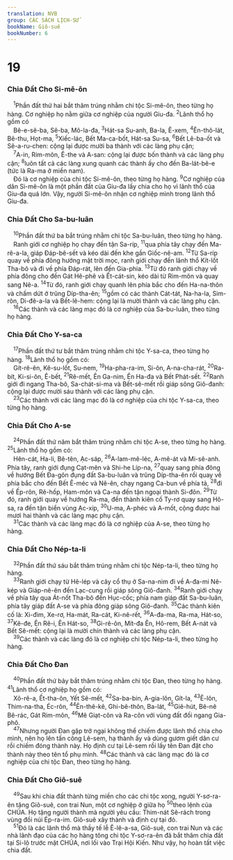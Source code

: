 ```yaml
---
translation: NVB
group: CÁC SÁCH LỊCH-SỬ
bookName: Giô-suê 
bookNumber: 6
---
```


<div class="title"><h1>19</h1><h3>Chia Đất Cho Si-mê-ôn </h3></div>
<span class="verse gios_19_1"> <sup>1</sup>Phần đất thứ hai bắt thăm trúng nhằm chi tộc Si-mê-ôn, theo từng họ hàng. Cơ nghiệp họ nằm giữa cơ nghiệp của người Giu-đa. </span>
<span class="verse gios_19_2"><sup>2</sup>Lãnh thổ họ gồm có <br/> Bê-e-sê-ba, Sê-ba, Mô-la-đa, </span>
<span class="verse gios_19_3"><sup>3</sup>Hát-sa Su-anh, Ba-la, Ê-xem, </span>
<span class="verse gios_19_4"><sup>4</sup>Ên-thô-lát, Bê-thu, Họt-ma, </span>
<span class="verse gios_19_5"><sup>5</sup>Xiếc-lác, Bết Ma-ca-bốt, Hát-sa Su-sa, </span>
<span class="verse gios_19_6"><sup>6</sup>Bết Lê-ba-ốt và Sê-a-ru-chen: cộng lại được mười ba thành với các làng phụ cận; <br/></span>
<span class="verse gios_19_7"> <sup>7</sup>A-in, Rim-môn, Ê-the và A-san: cộng lại được bốn thành và các làng phụ cận; </span>
<span class="verse gios_19_8"><sup>8</sup>luôn tất cả các làng xung quanh các thành ấy cho đến Ba-lát-bê-e (tức là Ra-ma ở miền nam). <br/> Đó là cơ nghiệp của chi tộc Si-mê-ôn, theo từng họ hàng. </span>
<span class="verse gios_19_9"><sup>9</sup>Cơ nghiệp của dân Si-mê-ôn là một phần đất của Giu-đa lấy chia cho họ vì lãnh thổ của Giu-đa quá lớn. Vậy, người Si-mê-ôn nhận cơ nghiệp mình trong lãnh thổ Giu-đa. <br/></span>
<div class="title"><h3>Chia Đất Cho Sa-bu-luân </h3></div>
<span class="verse gios_19_10"> <sup>10</sup>Phần đất thứ ba bắt trúng nhằm chi tộc Sa-bu-luân, theo từng họ hàng. <br/> Ranh giới cơ nghiệp họ chạy đến tận Sa-ríp, </span>
<span class="verse gios_19_11"><sup>11</sup>qua phía tây chạy đến Ma-rê-a-la, giáp Đáp-bê-sết và kéo dài đến khe gần Giốc-nê-am. </span>
<span class="verse gios_19_12"><sup>12</sup>Từ Sa-ríp quay về phía đông hướng mặt trời mọc, ranh giới chạy đến lãnh thổ Kít-lốt Tha-bô và đi về phía Đáp-rát, lên đến Gia-phia. </span>
<span class="verse gios_19_13"><sup>13</sup>Từ đó ranh giới chạy về phía đông cho đến Gát Hê-phê và Ết-cát-sin, kéo dài từ Rim-môn và quay sang Nê-a. </span>
<span class="verse gios_19_14"><sup>14</sup>Từ đó, ranh giới chạy quanh lên phía bắc cho đến Ha-na-thôn và chấm dứt ở trũng Díp-tha-ên; </span>
<span class="verse gios_19_15"><sup>15</sup>gồm có các thành Cát-tát, Na-ha-la, Sim-rôn, Di-đê-a-la và Bết-lê-hem: cộng lại là mười thành và các làng phụ cận. <br/></span>
<span class="verse gios_19_16"> <sup>16</sup>Các thành và các làng mạc đó là cơ nghiệp của Sa-bu-luân, theo từng họ hàng. <br/></span>
<div class="title"><h3>Chia Đất Cho Y-sa-ca </h3></div>
<span class="verse gios_19_17"> <sup>17</sup>Phần đất thứ tư bắt thăm trúng nhằm chi tộc Y-sa-ca, theo từng họ hàng. </span>
<span class="verse gios_19_18"><sup>18</sup>Lãnh thổ họ gồm có: <br/> Gít-rê-ên, Kê-su-lốt, Su-nem, </span>
<span class="verse gios_19_19"><sup>19</sup>Ha-pha-ra-im, Si-ôn, A-na-cha-rát, </span>
<span class="verse gios_19_20"><sup>20</sup>Ra-bít, Ki-si-ôn, Ê-bết, </span>
<span class="verse gios_19_21"><sup>21</sup>Rê-mết, Ên Ga-nim, Ên Ha-đa và Bết Phát-sết. </span>
<span class="verse gios_19_22"><sup>22</sup>Ranh giới đi ngang Tha-bô, Sa-chát-si-ma và Bết-sê-mết rồi giáp sông Giô-đanh: cộng lại được mười sáu thành với các làng phụ cận. <br/></span>
<span class="verse gios_19_23"> <sup>23</sup>Các thành với các làng mạc đó là cơ nghiệp của chi tộc Y-sa-ca, theo từng họ hàng. <br/></span>
<div class="title"><h3>Chia Đất Cho A-se </h3></div>
<span class="verse gios_19_24"> <sup>24</sup>Phần đất thứ năm bắt thăm trúng nhằm chi tộc A-se, theo từng họ hàng. </span>
<span class="verse gios_19_25"><sup>25</sup>Lãnh thổ họ gồm có: <br/> Hên-cát, Ha-li, Bê-tên, Ạc-sáp, </span>
<span class="verse gios_19_26"><sup>26</sup>A-lam-mê-léc, A-mê-át và Mi-sê-anh. Phía tây, ranh giới đụng Cạt-mên và Shi-he Líp-na, </span>
<span class="verse gios_19_27"><sup>27</sup>quay sang phía đông về hướng Bết Đa-gôn đụng đất Sa-bu-luân và trũng Díp-tha-ên rồi quay về phía bắc cho đến Bết Ê-méc và Nê-ên, chạy ngang Ca-bun về phía tả, </span>
<span class="verse gios_19_28"><sup>28</sup>đi về Ếp-rôn, Rê-hốp, Ham-môn và Ca-na đến tận ngoại thành Si-đôn. </span>
<span class="verse gios_19_29"><sup>29</sup>Từ đó, ranh giới quay về hướng Ra-ma, đến thành kiên cố Ty-rơ quay sang Hô-sa, ra đến tận biển vùng Ạc-xíp, </span>
<span class="verse gios_19_30"><sup>30</sup>U-ma, A-phéc và A-mốt, cộng được hai mươi hai thành và các làng mạc phụ cận. <br/></span>
<span class="verse gios_19_31"> <sup>31</sup>Các thành và các làng mạc đó là cơ nghiệp của A-se, theo từng họ hàng. <br/></span>
<div class="title"><h3>Chia Đất Cho Nép-ta-li </h3></div>
<span class="verse gios_19_32"> <sup>32</sup>Phần đất thứ sáu bắt thăm trúng nhằm chi tộc Nép-ta-li, theo từng họ hàng. <br/></span>
<span class="verse gios_19_33"> <sup>33</sup>Ranh giới chạy từ Hê-lép và cây cổ thụ ở Sa-na-nim đi về A-đa-mi Nê-kép và Giáp-nê-ên đến Lạc-cung rồi giáp sông Giô-đanh. </span>
<span class="verse gios_19_34"><sup>34</sup>Ranh giới chạy về phía tây qua Át-nốt Tha-bô đến Hục-cốc; phía nam giáp đất Sa-bu-luân, phía tây giáp đất A-se và phía đông giáp sông Giô-đanh. </span>
<span class="verse gios_19_35"><sup>35</sup>Các thành kiên cố là: Xi-đim, Xe-rơ, Ha-mát, Ra-cát, Ki-nê-rết, </span>
<span class="verse gios_19_36"><sup>36</sup>A-đa-ma, Ra-ma, Hát-so, </span>
<span class="verse gios_19_37"><sup>37</sup>Kê-đe, Ên Rê-i, Ên Hát-so, </span>
<span class="verse gios_19_38"><sup>38</sup>Gi-rê-ôn, Mít-đa Ên, Hô-rem, Bết A-nát và Bết Sê-mết: cộng lại là mười chín thành và các làng phụ cận. <br/></span>
<span class="verse gios_19_39"> <sup>39</sup>Các thành và các làng đó là cơ nghiệp chi tộc Nép-ta-li, theo từng họ hàng. <br/></span>
<div class="title"><h3>Chia Đất Cho Đan </h3></div>
<span class="verse gios_19_40"> <sup>40</sup>Phần đất thứ bảy bắt thăm trúng nhằm chi tộc Đan, theo từng họ hàng. </span>
<span class="verse gios_19_41"><sup>41</sup>Lãnh thổ cơ nghiệp họ gồm có: <br/> Xô-rê-a, Ết-tha-ôn, Yết Sê-mết, </span>
<span class="verse gios_19_42"><sup>42</sup>Sa-ba-bin, A-gia-lôn, Gít-la, </span>
<span class="verse gios_19_43"><sup>43</sup>Ê-lôn, Thim-na-tha, Éc-rôn, </span>
<span class="verse gios_19_44"><sup>44</sup>Ên-thê-kê, Ghi-bê-thôn, Ba-lát, </span>
<span class="verse gios_19_45"><sup>45</sup>Giê-hút, Bê-nê Bê-rác, Gát Rim-môn, </span>
<span class="verse gios_19_46"><sup>46</sup>Mê Giạt-côn và Ra-côn với vùng đất đối ngang Gia-phô. <br/></span>
<span class="verse gios_19_47"> <sup>47</sup>Nhưng người Đan gặp trở ngại không thể chiếm được lãnh thổ chia cho mình, nên họ lên tấn công Lê-sem, hạ thành ấy và dùng gươm giết dân cư rồi chiếm đóng thành này. Họ định cư tại Lê-sem rồi lấy tên Đan đặt cho thành này theo tên tổ phụ mình. </span>
<span class="verse gios_19_48"><sup>48</sup>Các thành và các làng mạc đó là cơ nghiệp của chi tộc Đan, theo từng họ hàng. <br/></span>
<div class="title"><h3>Chia Đất Cho Giô-suê </h3></div>
<span class="verse gios_19_49"> <sup>49</sup>Sau khi chia đất thành từng miền cho các chi tộc xong, người Y-sơ-ra-ên tặng Giô-suê, con trai Nun, một cơ nghiệp ở giữa họ </span>
<span class="verse gios_19_50"><sup>50</sup>theo lệnh của CHÚA. Họ tặng người thành mà người yêu cầu: Thim-nát Sê-rách trong vùng đồi núi Ép-ra-im. Giô-suê xây thành và định cự tại đó. <br/></span>
<span class="verse gios_19_51"> <sup>51</sup>Đó là các lãnh thổ mà thầy tế lễ Ê-lê-a-sa, Giô-suê, con trai Nun và các nhà lãnh đạo của các họ hàng tông chi tộc Y-sơ-ra-ên đã bắt thăm chia đất tại Si-lô trước mặt CHÚA, nơi lối vào Trại Hội Kiến. Như vậy, họ hoàn tất việc chia đất. <br/></span>
